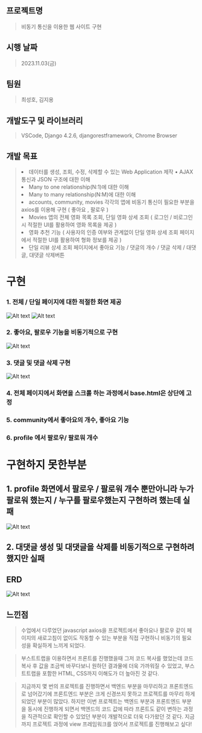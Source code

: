 

## 프로젝트명

> 비동기 통신을 이용한 웹 사이트 구현

## 시행 날짜 

> 2023.11.03(금)

## 팀원

> 최성호, 김지용

## 개발도구 및 라이브러리

> VSCode, Django 4.2.6, djangorestframework, Chrome Browser

## 개발 목표 

> <li> 데이터를 생성, 조회, 수정, 삭제할 수 있는 Web Application 제작 • AJAX 통신과 JSON 구조에 대한 이해
> <li> Many to one relationship(N:1)에 대한 이해
> <li> Many to many relationship(N:M)에 대한 이해
> <li> accounts, community, movies  각각의 앱에 비동기 통신이 필요한 부분을 axios를 이용해 구현 ( 좋아요 , 팔로우 )
> <li> Movies 앱의 전체 영화 목록 조회, 단일 영화 상세 조회 ( 로그인 / 비로그인 시 적절한 UI를 활용하여 영화 목록을 제공 )
> <li> 영화 추천 기능 ( 사용자의 인증 여부와 관계없이 단일 영화 상세 조회 페이지에서 적절한 UI를 활용하여 형화 정보를 제공 )
> <li> 단일 리뷰 상세 조회 페이지에서 좋아요 기능 / 댓글의 개수 / 댓글 삭제 / 대댓글, 대댓글 삭제버튼






# 구현

### 1. 전체 / 단일 페이지에 대한 적절한 화면 제공 
![Alt text](pjt-08-skeleton/image/index.PNG)
![Alt text](pjt-08-skeleton/image/detail.PNG)

### 2. 좋아요, 팔로우 기능을 비동기적으로 구현
![Alt text](pjt-08-skeleton/image/%EC%A2%8B%EC%95%84%EC%9A%94.PNG)
### 3. 댓글 및 댓글 삭제 구현
![Alt text](pjt-08-skeleton/image/%EB%8C%93%EA%B8%80.PNG)
### 4. 전체 페이지에서 화면을 스크롤 하는 과정에서 base.html은 상단에 고정
### 5. community에서 좋아요의 개수, 좋아요 기능
### 6. profile 에서 팔로우/ 팔로워 개수

# 구현하지 못한부분

## 1. profile 화면에서 팔로우 / 팔로워 개수 뿐만아니라 누가 팔로워 했는지 / 누구를 팔로우했는지 구현하려 했는데 실패
![Alt text](pjt-08-skeleton/image/%ED%8C%94%EB%A1%9C%EC%9A%B0.PNG)
## 2. 대댓글 생성 및 대댓글을 삭제를 비동기적으로 구현하려 했지만 실패



## ERD
![Alt text](pjt-08-skeleton/image/ERD.PNG)


## 느낀점

> 수업에서 다루었던 javascript axios을 프로젝트에서 좋아요나 팔로우 같이 페이지의 새로고침이 없이도 작동할 수 있는 부분을 직접 구현하니 비동기의 필요성을 확실하게 느끼게 되었다.

> 부스트트랩을 이용하면서 프론트를 진행했을때 그저 코드 복사를 했었는데 코드 복사 후 값을 조금씩 바꾸다보니 원하던 결과물에 더욱 가까워질 수 있었고, 부스트트랩을 포함한 HTML, CSS까지 이해도가 더 높아진 것 같다.

> 지금까지 몇 번의 프로젝트를 진행하면서 백엔드 부분을 마무리하고 프론트엔드로 넘어갔기에 프론트엔드 부분은 크게 신경쓰지 못하고 프로젝트를 마무리 하게 되었던 부분이 많았다. 하지만 이번 프로젝트는 백엔드 부분과 프론트엔드 부분을 동시에 진행하게 되면서 백엔드의 코드 값에 따라 프론트도 같이 변하는 과정을 직관적으로 확인할 수 있었던 부분이 개발적으로 더욱 다가왔던 것 같다. 지금까지 프로젝트 과정에 view 프레임워크를 얹어서 프로젝트를 진행해보고 싶다!